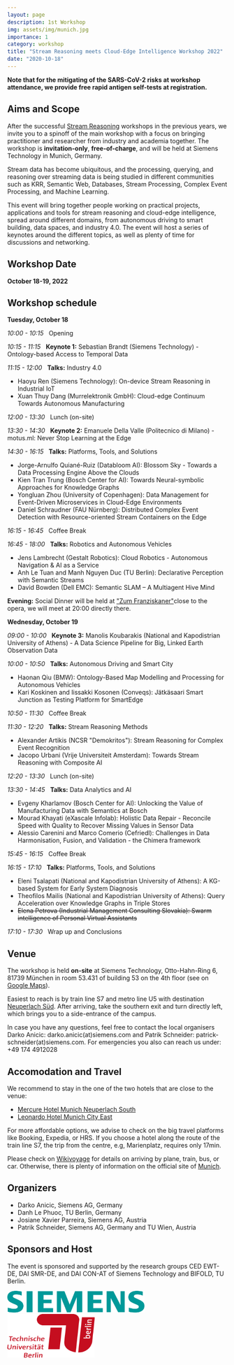 ```yaml
---
layout: page
description: 1st Workshop
img: assets/img/munich.jpg
importance: 1
category: workshop
title: "Stream Reasoning meets Cloud-Edge Intelligence Workshop 2022"
date: "2020-10-18"
---
```


**Note that for the mitigating of the SARS-CoV-2 risks at workshop attendance, we provide free rapid antigen self-tests at registration.**

## Aims and Scope

  After the successful <a href="https://streamreasoning.org/events/">Stream Reasoning</a> workshops in the previous years,
  we invite you to a spinoff of the main workshop with a focus on
  bringing practitioner and researcher from industry and academia together.
  The workshop is **invitation-only**, **free-of-charge**, and will be held at Siemens
  Technology in Munich, Germany.

  Stream data has become ubiquitous, and the processing, querying, and reasoning over
  streaming data is being studied in different communities such as KRR, Semantic Web,
  Databases, Stream Processing, Complex Event Processing, and Machine Learning.

  This event will bring together people working on practical projects, applications and
  tools for stream reasoning and cloud-edge intelligence, spread around different domains,
  from autonomous driving to smart building, data spaces, and industry 4.0. The event will host a series
  of keynotes around the different topics, as well as plenty of time for
  discussions and networking.

## Workshop Date

**October 18-19, 2022**

## Workshop schedule

**Tuesday, October 18**
<br>

<em>10:00 - 10:15</em>  &nbsp; Opening

<em>10:15 - 11:15</em>  &nbsp; <span class="title-color"> **Keynote 1:** Sebastian Brandt (Siemens Technology) - Ontology-based Access to Temporal Data </span>
<br>

<em>11:15 - 12:00</em> &nbsp; **Talks:** Industry 4.0
- Haoyu Ren (Siemens Technology): On-device Stream Reasoning in Industrial IoT
- Xuan Thuy Dang (Murrelektronik GmbH): Cloud-edge Continuum Towards Autonomous Manufacturing

<em>12:00 - 13:30</em> &nbsp; Lunch (on-site)
<br>

<em>13:30 - 14:30</em> &nbsp; <span class="title-color"> **Keynote 2:** Emanuele Della Valle (Politecnico di Milano) - motus.ml: Never Stop Learning at the Edge </span>
<br>

<em>14:30 - 16:15</em> &nbsp; **Talks:** Platforms, Tools, and Solutions
- Jorge-Arnulfo Quiané-Ruiz (Databloom AI): Blossom Sky - Towards a Data Processing Engine Above the Clouds
- Kien Tran Trung (Bosch Center for AI): Towards Neural-symbolic Approaches for Knowledge Graphs
- Yongluan Zhou (University of Copenhagen): Data Management for Event-Driven Microservices in Cloud-Edge Environments
- Daniel Schraudner (FAU Nürnberg): Distributed Complex Event Detection with Resource-oriented Stream Containers on the Edge

<em>16:15 - 16:45</em> &nbsp; Coffee Break
<br>

<em>16:45 - 18:00</em> &nbsp; **Talks:** Robotics and Autonomous Vehicles
- Jens Lambrecht (Gestalt Robotics): Cloud Robotics - Autonomous Navigation & AI as a Service
- Anh Le Tuan and Manh Nguyen Duc (TU Berlin): Declarative Perception with Semantic Streams
- David Bowden (Dell EMC): Semantic SLAM – A Multiagent Hive Mind

<b>Evening:</b> Social Dinner will be held at <a href="https://www.zum-franziskaner.de/">"Zum Franziskaner"</a>close to the opera, we will meet at 20:00 directly there.
<br>

**Wednesday, October 19**
<br>

<em>09:00 - 10:00</em> &nbsp; <span class="title-color"> **Keynote 3:** Manolis Koubarakis (National and Kapodistrian University of Athens) - A Data Science Pipeline for Big, Linked Earth Observation Data</span>
<br>

<em>10:00 - 10:50</em> &nbsp; **Talks:** Autonomous Driving and Smart City
- Haonan Qiu (BMW): Ontology-Based Map Modelling and Processing for Autonomous Vehicles
- Kari Koskinen and Iissakki Kosonen (Conveqs): Jätkäsaari Smart Junction as Testing Platform for SmartEdge

<em>10:50 - 11:30</em> &nbsp; Coffee Break
<br>

<em>11:30 - 12:20</em> &nbsp; **Talks:** Stream Reasoning Methods
- Alexander Artikis (NCSR "Demokritos"): Stream Reasoning for Complex Event Recognition
- Jacopo Urbani (Vrije Universiteit Amsterdam): Towards Stream Reasoning with Composite AI

<em>12:20 - 13:30</em> &nbsp; Lunch (on-site)
<br>

<em>13:30 - 14:45</em> &nbsp; **Talks:** Data Analytics and AI
- Evgeny Kharlamov (Bosch Center for AI): Unlocking the Value of Manufacturing Data with Semantics at Bosch
- Mourad Khayati (eXascale Infolab): Holistic Data Repair - Reconcile Speed with Quality to Recover Missing Values in Sensor Data
- Alessio Carenini and Marco Comerio (Cefriedl): Challenges in Data Harmonisation, Fusion, and Validation - the Chimera framework

<em>15:45 - 16:15</em> &nbsp; Coffee Break
<br>

<em>16:15 - 17:10</em> &nbsp; **Talks:** Platforms, Tools, and Solutions
- Eleni Tsalapati (National and Kapodistrian University of Athens): A KG-based System for Early System Diagnosis
- Theofilos Mailis (National and Kapodistrian University of Athens): Query Acceleration over Knowledge Graphs in Triple Stores
- ~~Elena Petrova (Industrial Management Consulting Slovakia): Swarm intelligence of Personal Virtual Assistants~~

<em>17:10 - 17:30</em> &nbsp; Wrap up and Conclusions


## Venue

The workshop is held **on-site** at Siemens Technology, Otto-Hahn-Ring 6, 81739 München
 in room 53.431 of building 53 on the 4th floor (see on <a href="https://goo.gl/maps/HSFvAvcAAqFojVFr5">Google Maps</a>).

Easiest to reach is by train line S7 and metro line U5 with destination
<a href="https://www.mvv-muenchen.de/plaene-bahnhoefe/bahnhofsinformation/station/neuperlach-sued/index.html">Neuperlach Süd</a>.
After arriving, take the southern exit and turn directly left, which brings you to a side-entrance of the campus.

In case you have any questions, feel free to contact the local organisers Darko Anicic: darko.anicic(at)siemens.com and
Patrik Schneider: patrick-schneider(at)siemens.com. For emergencies you also can reach us under: +49 174 4912028

## Accomodation and Travel


We recommend to stay in the one of the two hotels that are close to the venue:


- <a href="https://all.accor.com/hotel/0792/index.en.shtml">Mercure Hotel Munich Neuperlach South</a>
- <a href="https://www.leonardo-hotels.com/munich/leonardo-hotel-munich-city-east">Leonardo Hotel Munich City East</a>


For more affordable options, we advise to check on the big travel platforms like Booking, Expedia, or HRS.
If you choose a hotel along the route of the train line S7, the trip from the centre, e.g, Marienplatz,
requires only 17min.


Please check on <a href="https://en.wikivoyage.org/wiki/Munich">Wikivoyage</a> for details on
arriving by plane, train, bus, or car. Otherwise, there is plenty of information on the official site of
 <a href="https://www.munich.travel/en">Munich</a>.


## Organizers

- Darko Anicic, Siemens AG, Germany
- Danh Le Phuoc, TU Berlin, Germany
- Josiane Xavier Parreira, Siemens AG, Austria
- Patrik Schneider, Siemens AG, Germany and TU Wien, Austria


## Sponsors and Host

The event is sponsored and supported by the research groups CED EWT-DE, DAI SMR-DE, and DAI CON-AT of
Siemens Technology and BIFOLD, TU Berlin.

 <img src="/assets/img/siemens.png" alt="Logo Siemens" style="width:314px;height:50px;">
 <img src="/assets/img/tub.png" alt="Logo TU Berlin" style="width:200px;height:100px;">
